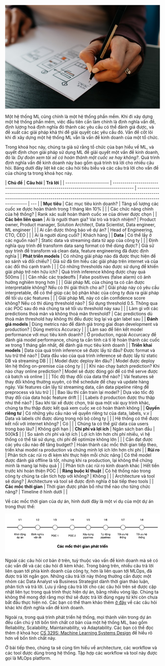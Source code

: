 <img src="../../../assets/images/mlops-crash-course/tong-quan-he-thong/phan-tich-van-de/planning.jpg" loading="lazy"/>

Một hệ thống ML cũng chính là một hệ thống phần mềm. Khi đi xây dựng một hệ thống phần mềm, việc đầu tiên cần làm chính là định nghĩa vấn đề, định lượng hoá định nghĩa đó thành các yêu cầu có thể đánh giá được, và đề xuất các giải pháp khả thi để giải quyết các yêu cầu đó. Vấn đề cốt lõi khi đi xây dựng một hệ thống ML vẫn là vấn đề kinh doanh của một tổ chức.

Trong khoá học này, chúng ta giả sử rằng tổ chức của bạn hiểu về ML, và quyết định chọn giải pháp sử dụng ML để giải quyết một vấn đề kinh doanh, đó là: _Dự đoán xem tài xế có hoàn thành một cuốc xe hay không?_. Quá trình định nghĩa vấn đề kinh doanh này bao gồm quá trình trả lời cho nhiều câu hỏi. Bảng dưới đây liệt kê các câu hỏi tiêu biểu và các câu trả lời cho vấn đề của chúng ta trong khoá học này.

| **Chủ đề**             | **Câu hỏi**                                                                              | **Trả lời**                                                                                                                                                                        |
| ---------------------- | ---------------------------------------------------------------------------------------- | ---------------------------------------------------------------------------------------------------------------------------------------------------------------------------------- | --- |
| **Mục tiêu**           | Các mục tiêu kinh doanh?                                                                 | Tăng số lượng các cuốc xe được hoàn thành trong 1 tháng lên 10%                                                                                                                    |
|                        | Các chức năng chính của hệ thống?                                                        | Rank xác suất hoàn thành cuốc xe của driver được chọn                                                                                                                              |
| **Các bên liên quan**  | Ai là người tham gia? Vai trò và trách nhiệm?                                            | Product owner, Product manager, Solution Architect, Data Scientist, Data engineer, ML engineer                                                                                     |
|                        | Ai cần được thông báo về dự án?                                                          | Head of Engineering, CTO, CEO                                                                                                                                                      |
|                        | Ai là người dùng cuối?                                                                   | Khách hàng                                                                                                                                                                         |
| **Data**               | Có thể lấy ở các nguồn nào?                                                              | Static data và streaming data từ app của công ty                                                                                                                                   |
|                        | Định nghĩa quy trình để transform data sang format có thể dùng được?                     | Giả sử quy trình để transform và clean data, feature engineering đã được định nghĩa                                                                                                |
| **Phát triển models**  | Có những giải pháp nào đã được thực hiện để so sánh và đối chiếu?                        | Giả sử đã tìm hiểu các giải pháp trên internet và của các đối thủ cạnh tranh                                                                                                       |
|                        | Có những thresholds nào được sử dụng để khiến giải pháp trở nên hữu ích?                 | Quá trình inference không được chạy quá 500ms                                                                                                                                      |
|                        | Cân nhắc các tradeoffs                                                                   | False positives (false alarm) có ảnh hưởng nghiêm trọng hơn                                                                                                                        |
|                        | Giải pháp ML của chúng ta có cần được interpretable không? Nếu có thì giải thích cho ai? | Giải pháp này có yêu cầu interpretable, để có thể giúp các bộ phận khác của công ty đưa ra giải pháp để tối ưu các features                                                        |
|                        | Giải pháp ML này có cần confidence score không? Nếu có thì dùng threshold nào?           | Sử dụng threshold 0.5. Thông qua các POC sau đó mà chúng ta sẽ tối ưu threshold này sau                                                                                            |
|                        | Làm gì với các predictions thoả mãn và không thoả mãn threshold?                         | Các predictions dù thoả mãn threshold hay không thì đều được log lại và gán label sau                                                                                              |
| **Đánh giá models**    | Dùng metrics nào để đánh giá trong giai đoạn development và production?                  | Dùng metrics Accuracy                                                                                                                                                              |
|                        | Làm sao để liên kết model performance với mục tiêu kinh doanh?                           | Ở production, ngoài Accurcacy để đánh giá model performance, chúng ta cần tính cả tỉ lệ hoàn thành các cuốc xe trong 1 tháng gần nhất, để đánh giá mục tiêu kinh doanh             |
| **Triển khai models**  | Data của quá trình inference sẽ được lấy từ đâu? Được format và lưu trữ thế nào?         | Data đầu vào của quá trình inference sẽ được lấy từ static DB và streaming DB                                                                                                      |
|                        | Model được deploy lên đâu?                                                               | Model được deploy lên hệ thống on-premise của công ty                                                                                                                              |
|                        | Khi nào chạy batch prediction? Khi nào chạy online prediction?                           | Model sẽ được đóng gói để có thể serve được cả batch và online                                                                                                                     |
|                        | Tốc độ thay đổi của data thế nào?                                                        | Vài features sẽ thay đổi không thường xuyên, có thể schedule để chạy và update hàng ngày. Vài features cần lấy từ streaming data, cần data pipeline riêng để preprocess và lưu trữ |
|                        | Bao lâu thì cần train lại model?                                                         | Dựa vào tốc độ thay đổi của data hoặc feature drift                                                                                                                                |
|                        | Labels ở production được thu thập như thế nào?                                           | Sau khi tài xế được chọn, trải qua một vài quy trình khác, chúng ta thu thập được kết quả xem cuốc xe có hoàn thành không                                                          |
| **Quyền riêng tư**     | Có những yêu cầu nào về quyền riêng tư của data, labels, v.v                             | Data và labels chỉ được dùng trong nội bộ công ty                                                                                                                                  |
|                        | Hệ thống có thể được kết nối với internet không?                                         | Có                                                                                                                                                                                 |
|                        | Chúng ta có thể giữ data của users trong bao lâu?                                        | Không giới hạn                                                                                                                                                                     |
| **Chi phí và lợi ích** | Ngân sách ban đầu                                                                        | 500k$                                                                                                                                                                              |
|                        | So sánh chi phí và lợi ích                                                               | Lợi ích lớn hơn chi phí nhiều, vì hệ thống có thể tái sử dụng, chi phí để optimize không lớn                                                                                       |
|                        | Cần đạt được các yêu cầu nào để tăng budget?                                             | Hoàn thành các mốc thời gian tiếp theo, triển khai model ra production và chứng minh lợi ích lớn hơn chi phí                                                                       |
| **Rủi ro**             | Phân tích các rủi ro đi kèm khi thực hiện mỗi chức năng                                  | Có thể model được đánh giá offline là tốt, nhưng khi ra production, lại không thể chứng minh là mang lại hiệu quả                                                                  |
|                        | Phân tích các rủi ro kinh doanh khác                                                     | Hết tiền trước khi hoàn thiện POC                                                                                                                                                  |
| **Ràng buộc kĩ thuật** | Có hệ thống nào trong công ty chúng ta cần tích hợp với không?                           | Không                                                                                                                                                                              |
|                        | Architecture và tool sẽ dùng?                                                            | Architecture và tool sẽ được định nghĩa ở bài tiếp theo tools                                                                                                                      |
| **Các mốc thời gian**  | Thời gian được phân bổ như thế nào cho từng chức năng?                                   | Timeline ở hình dưới                                                                                                                                                               |     |

Về các mốc thời gian của dự án, hình dưới đây là một ví dụ của một dự án trong thực thế:

<img src="../../../assets/images/mlops-crash-course/tong-quan-he-thong/phan-tich-van-de/timeline.png" loading="lazy"/>

Ngoài các câu hỏi cơ bản ở trên, tuỳ thuộc vào vấn đề kinh doanh mà sẽ có các vấn đề và các câu hỏi đi kèm khác. Trong bảng trên, nhiều câu trả lời liên quan tới phía kinh doanh của công ty, hơn là liên quan tới MLOps, đã được trả lời ngắn gọn. Những câu trả lời này thông thường cần được một nhóm các Data Analyst và Business Strategist dành thời gian thảo luận, phân tích và trả lời. Lưu ý rằng câu trả lời cho các câu hỏi trên sẽ được cập nhật liên tục trong quá trình thực hiện dự án, bằng nhiều vòng lặp. Chúng ta không thể mong đợi rằng mọi thứ sẽ được trả lời đúng ngay từ khi còn chưa bắt đầu thực hiện nó. Các bạn có thể tham khảo thêm [ở đây](https://ml-ops.org/content/phase-zero) về các câu hỏi khác khi định nghĩa vấn đề kinh doanh.

Ngoài ra, trong quá trình phát triển hệ thống, mọi thành viên trong dự án đều cần chú ý tới bốn tính chất cơ bản của một hệ thống ML, bao gồm Reliability, Scalability, Maintainability, và Adaptability. Các bạn có thể đọc thêm ở khoá học [CS 329S: Machine Learning Systems Design](https://docs.google.com/document/d/1C3dlLmFdYHJmACVkz99lSTUPF4XQbWb_Ah7mPE12Igo/edit#heading=h.f2r0clc6xjgx) để hiểu rõ hơn về bốn tính chất này.

Ở bài tiếp theo, chúng ta sẽ cùng tìm hiểu về architecture, các workflow và các tool được dùng trong hệ thống. Tập hợp các workflow và tool này được gọi là MLOps platform.
